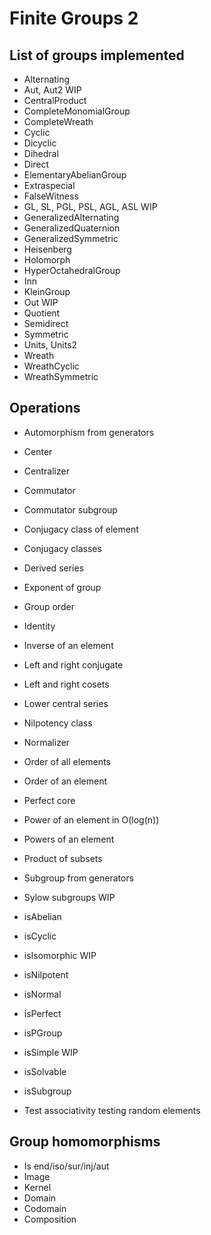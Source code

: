 # Finite Groups 2

## List of groups implemented

- Alternating
- Aut, Aut2				WIP
- CentralProduct
- CompleteMonomialGroup
- CompleteWreath
- Cyclic
- Dicyclic
- Dihedral
- Direct
- ElementaryAbelianGroup
- Extraspecial
- FalseWitness
- GL, SL, PGL, PSL, AGL, ASL			WIP
- GeneralizedAlternating
- GeneralizedQuaternion
- GeneralizedSymmetric
- Heisenberg
- Holomorph
- HyperOctahedralGroup
- Inn
- KleinGroup
- Out				WIP
- Quotient
- Semidirect
- Symmetric
- Units, Units2
- Wreath
- WreathCyclic
- WreathSymmetric

## Operations

- Automorphism from generators
- Center
- Centralizer
- Commutator
- Commutator subgroup
- Conjugacy class of element
- Conjugacy classes
- Derived series
- Exponent of group
- Group order
- Identity
- Inverse of an element
- Left and right conjugate
- Left and right cosets
- Lower central series
- Nilpotency class
- Normalizer
- Order of all elements
- Order of an element
- Perfect core
- Power of an element in O(log(n))
- Powers of an element
- Product of subsets
- Subgroup from generators
- Sylow subgroups			WIP

- isAbelian
- isCyclic
- isIsomorphic			WIP
- isNilpotent
- isNormal
- isPerfect
- isPGroup
- isSimple				WIP
- isSolvable
- isSubgroup

- Test associativity testing random elements

## Group homomorphisms

- Is end/iso/sur/inj/aut
- Image
- Kernel
- Domain
- Codomain
- Composition
